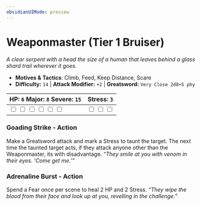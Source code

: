 ```yaml
---
obsidianUIMode: preview
---
```

# Weaponmaster (Tier 1 Bruiser)

*A clear serpent with a head the size of a human that leaves behind a glass shard trail wherever it goes.*

- **Motives & Tactics**: Climb, Feed, Keep Distance, Scare
- **Difficulty:** `14` | **Attack Modifier:** `+2` | **Greatsword:** `Very Close 2d8+5 phy`

| HP: `6` Major: `8` Severe: `15` | Stress: `3` |
|--|--|
|  <input type="checkbox" unchecked id="6ca5268f"> <input type="checkbox" unchecked id="ba3b06ad"> <input type="checkbox" unchecked id="f8cc4e54"> <input type="checkbox" unchecked id="112a89e1"> <input type="checkbox" unchecked id="2e1ab679"> <input type="checkbox" unchecked id="212f94af"> |  <input type="checkbox" unchecked id="e5f6777c"> <input type="checkbox" unchecked id="ab01f537"> <input type="checkbox" unchecked id="cf0f167c"> |

### Goading Strike - Action

Make a Greatsword attack and mark a Stress to taunt the target. The next time the taunted target acts, if they attack anyone other than the Weaponmaster, its with disadvantage. *“They smile at you with venom in their eyes. ‘Come get me.’”*

### Adrenaline Burst - Action

Spend a Fear once per scene to heal 2 HP and 2 Stress. *“They wipe the blood from their face and look up at you, revelling in the challenge.”*



